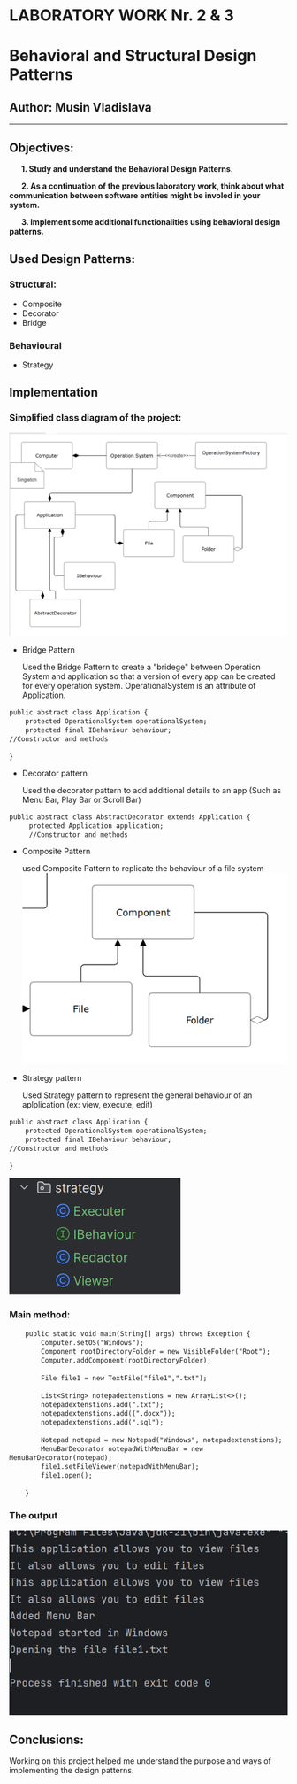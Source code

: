 


# LABORATORY WORK Nr. 2 & 3
# Behavioral and Structural Design Patterns

## Author: Musin Vladislava

----

## Objectives:

&ensp; &ensp; __1. Study and understand the Behavioral Design Patterns.__

&ensp; &ensp; __2. As a continuation of the previous laboratory work, think about what communication between software entities might be involed in your system.__

&ensp; &ensp; __3. Implement some additional functionalities using behavioral design patterns.__


## Used Design Patterns:
### Structural:
* Composite
* Decorator
* Bridge

### Behavioural
* Strategy

## Implementation

### Simplified class diagram of the project:

![img_1.png](img_1.png)

* Bridge Pattern

    Used the Bridge Pattern to create a "bridege" between Operation System and application so that a version of every app can be created for every operation system. OperationalSystem is an attribute of Application.
```
public abstract class Application {
    protected OperationalSystem operationalSystem;
    protected final IBehaviour behaviour;
//Constructor and methods

}
```
* Decorator pattern 

    Used the decorator pattern to add additional details to an app (Such as Menu Bar, Play Bar or Scroll Bar)
```
public abstract class AbstractDecorator extends Application {
     protected Application application;
     //Constructor and methods
```
* Composite Pattern

    used Composite Pattern to replicate the behaviour of a file system
    ![img_2.png](img_2.png)
* Strategy pattern

    Used Strategy pattern to represent the general behaviour of an aplplication (ex: view, execute, edit)
```
public abstract class Application {
    protected OperationalSystem operationalSystem;
    protected final IBehaviour behaviour;
//Constructor and methods

}
```


![img.png](img.png)



### Main method:

```
    public static void main(String[] args) throws Exception {
        Computer.setOS("Windows");
        Component rootDirectoryFolder = new VisibleFolder("Root");
        Computer.addComponent(rootDirectoryFolder);

        File file1 = new TextFile("file1",".txt");

        List<String> notepadextenstions = new ArrayList<>();
        notepadextenstions.add(".txt");
        notepadextenstions.add((".docx"));
        notepadextenstions.add(".sql");

        Notepad notepad = new Notepad("Windows", notepadextenstions);
        MenuBarDecorator notepadWithMenuBar = new MenuBarDecorator(notepad);
        file1.setFileViewer(notepadWithMenuBar);
        file1.open();

    }
```

### The output

![img_3.png](img_3.png)


## Conclusions:
Working on this project helped me understand the purpose and ways of implementing the design patterns. 